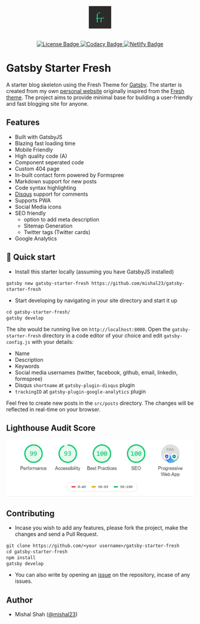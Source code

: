 <div align="center"  style="margin-bottom:30px">
    <img src="src/images/fresh-icon.png" alt="Fresh Logo" width='60'/>
</div>

<div align="center">
	<a href='https://github.com/mishal23/gatsby-starter-fresh/blob/master/LICENSE'>
    <img src="https://img.shields.io/github/license/mishal23/gatsby-starter-fresh.svg" alt="License Badge" />
    </a>
    <a href='https://www.codacy.com?utm_source=github.com&amp;utm_medium=referral&amp;utm_content=mishal23/gatsby-starter-fresh&amp;utm_campaign=Badge_Grade'>
      <img src="https://app.codacy.com/project/badge/Grade/74a04d3029214193a58c97e74dcd1822" alt="Codacy Badge" />
    </a>
    <a href='https://app.netlify.com/sites/gatsby-starter-fresh/deploys'>
      <img src="https://api.netlify.com/api/v1/badges/75526ebc-ce69-425c-bb7f-5700e3a71b93/deploy-status" alt="Netlify Badge" />
    </a>
</div>

# Gatsby Starter Fresh

A starter blog skeleton using the Fresh Theme for [Gatsby](https://github.com/gatsbyjs/gatsby/). The starter is created from my own [personal website](https://mishal23.github.io/) originally inspired from the [Fresh theme](https://github.com/artemsheludko/fresh). The project aims to provide minimal base for building a user-friendly and fast blogging site for anyone.

## Features

- Built with GatsbyJS
- Blazing fast loading time
- Mobile Friendly
- High quality code (A)
- Component seperated code
- Custom 404 page
- In-built contact form powered by Formspree
- Markdown support for new posts
- Code syntax highlighting
- [Disqus](https://disqus.com/) support for comments
- Supports PWA
- Social Media icons
- SEO friendly
	- option to add meta description
	- Sitemap Generation
	- Twitter tags (Twitter cards)
- Google Analytics

## 🚀 Quick start

- Install this starter locally (assuming you have GatsbyJS installed)

```
gatsby new gatsby-starter-fresh https://github.com/mishal23/gatsby-starter-fresh
```

- Start developing by navigating in your site directory and start it up

```
cd gatsby-starter-fresh/
gatsby develop
```

The site would be running live on ```http://localhost:8000```. Open the `gatsby-starter-fresh` directory in a code editor of your choice and edit `gatsby-config.js` with your details:

- Name
- Description
- Keywords
- Social media usernames (twitter, facebook, github, email, linkedin, formspree)
- Disqus `shortname` at `gatsby-plugin-disqus` plugin
- `trackingID` at `gatsby-plugin-google-analytics` plugin

Feel free to create new posts in the `src/posts` directory. The changes will be reflected in real-time on your browser.

## Lighthouse Audit Score

![lighthouse report](src/images/lighthouse.JPG)

## Contributing

- Incase you wish to add any features, please fork the project, make the changes and send a Pull Request.

```
git clone https://github.com/<your username>/gatsby-starter-fresh
cd gatsby-starter-fresh
npm install
gatsby develop
```
- You can also write by opening an [issue](https://github.com/mishal23/gatsby-starter-fresh/issues) on the repository, incase of any issues.

## Author

- Mishal Shah ([@mishal23](https://github.com/mishal23))